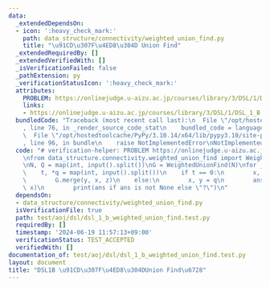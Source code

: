 ```yaml
---
data:
  _extendedDependsOn:
  - icon: ':heavy_check_mark:'
    path: data_structure/connectivity/weighted_union_find.py
    title: "\u91CD\u307F\u4ED8\u304D Union Find"
  _extendedRequiredBy: []
  _extendedVerifiedWith: []
  _isVerificationFailed: false
  _pathExtension: py
  _verificationStatusIcon: ':heavy_check_mark:'
  attributes:
    PROBLEM: https://onlinejudge.u-aizu.ac.jp/courses/library/3/DSL/1/DSL_1_B
    links:
    - https://onlinejudge.u-aizu.ac.jp/courses/library/3/DSL/1/DSL_1_B
  bundledCode: "Traceback (most recent call last):\n  File \"/opt/hostedtoolcache/PyPy/3.10.14/x64/lib/pypy3.10/site-packages/onlinejudge_verify/documentation/build.py\"\
    , line 76, in _render_source_code_stat\n    bundled_code = language.bundle(\n\
    \  File \"/opt/hostedtoolcache/PyPy/3.10.14/x64/lib/pypy3.10/site-packages/onlinejudge_verify/languages/python.py\"\
    , line 96, in bundle\n    raise NotImplementedError\nNotImplementedError\n"
  code: "# verification-helper: PROBLEM https://onlinejudge.u-aizu.ac.jp/courses/library/3/DSL/1/DSL_1_B\n\
    \nfrom data_structure.connectivity.weighted_union_find import WeightedUnionFind\n\
    \nN, Q = map(int, input().split())\nG = WeightedUnionFind(N)\nfor _ in range(Q):\n\
    \    t, *q = map(int, input().split())\n    if t == 0:\n        x, y, z = q\n\
    \        G.merge(y, x, z)\n    else:\n        x, y = q\n        ans = G.diff(y,\
    \ x)\n        print(ans if ans is not None else \"?\")\n"
  dependsOn:
  - data_structure/connectivity/weighted_union_find.py
  isVerificationFile: true
  path: test/aoj/dsl/dsl_1_b_weighted_union_find.test.py
  requiredBy: []
  timestamp: '2024-06-19 11:57:13+09:00'
  verificationStatus: TEST_ACCEPTED
  verifiedWith: []
documentation_of: test/aoj/dsl/dsl_1_b_weighted_union_find.test.py
layout: document
title: "DSL1B \u91CD\u307F\u4ED8\u304DUnion Find\u6728"
---
```



